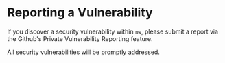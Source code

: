 # Reporting a Vulnerability

If you discover a security vulnerability within `nw`, please submit a report via the Github's Private Vulnerability Reporting feature.

All security vulnerabilities will be promptly addressed.
